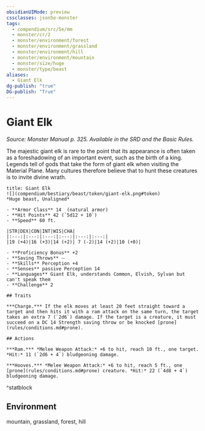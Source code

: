 ```yaml
---
obsidianUIMode: preview
cssclasses: json5e-monster
tags:
  - compendium/src/5e/mm
  - monster/cr/2
  - monster/environment/forest
  - monster/environment/grassland
  - monster/environment/hill
  - monster/environment/mountain
  - monster/size/huge
  - monster/type/beast
aliases:
  - Giant Elk
dg-publish: "true"
DG-publish: "True"
---
```

# Giant Elk
*Source: Monster Manual p. 325. Available in the SRD and the Basic Rules.*  

The majestic giant elk is rare to the point that its appearance is often taken as a foreshadowing of an important event, such as the birth of a king. Legends tell of gods that take the form of giant elk when visiting the Material Plane. Many cultures therefore believe that to hunt these creatures is to invite divine wrath.

```ad-statblock
title: Giant Elk
![](compendium/bestiary/beast/token/giant-elk.png#token)
*Huge beast, Unaligned*

- **Armor Class** 14  (natural armor)
- **Hit Points** 42 (`5d12 + 10`)
- **Speed** 60 ft.

|STR|DEX|CON|INT|WIS|CHA|
|:---:|:---:|:---:|:---:|:---:|:---:|
|19 (+4)|16 (+3)|14 (+2)| 7 (-2)|14 (+2)|10 (+0)|

- **Proficiency Bonus** +2
- **Saving Throws** ⏤
- **Skills** Perception +4
- **Senses** passive Perception 14
- **Languages** Giant Elk, understands Common, Elvish, Sylvan but can't speak them
- **Challenge** 2

## Traits

***Charge.*** If the elk moves at least 20 feet straight toward a target and then hits it with a ram attack on the same turn, the target takes an extra 7 (`2d6`) damage. If the target is a creature, it must succeed on a DC 14 Strength saving throw or be knocked [prone](rules/conditions.md#prone).

## Actions

***Ram.*** *Melee Weapon Attack:* +6 to hit, reach 10 ft., one target. *Hit:* 11 (`2d6 + 4`) bludgeoning damage.

***Hooves.*** *Melee Weapon Attack:* +6 to hit, reach 5 ft., one [prone](rules/conditions.md#prone) creature. *Hit:* 22 (`4d8 + 4`) bludgeoning damage.
```
^statblock

## Environment

mountain, grassland, forest, hill